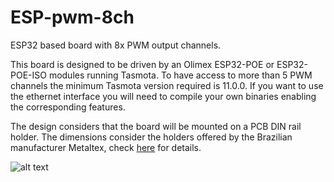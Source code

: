 # ESP-pwm-8ch
 
ESP32 based board with 8x PWM output channels.

This board is designed to be driven by an Olimex ESP32-POE or ESP32-POE-ISO modules running Tasmota. To have access to more than 5 PWM channels the minimum Tasmota version required is 11.0.0. If you want to use the ethernet interface you will need to compile your own binaries enabling the corresponding features.

The design considers that the board will be mounted on a PCB DIN rail holder. The dimensions consider the holders offered by the Brazilian manufacturer Metaltex, check [here](https://www.metaltex.com.br/produtos/componentes/suportes/sp7-suporte-para-montagem-de-placa-de-circuito-impresso-em-trilho-din) for details.

![alt text](https://github.com/thermseekr/ESP-pwm-8ch/blob/main/V1/ESP-pwm_8ch-V1.png "ESP-pwm-8ch")
